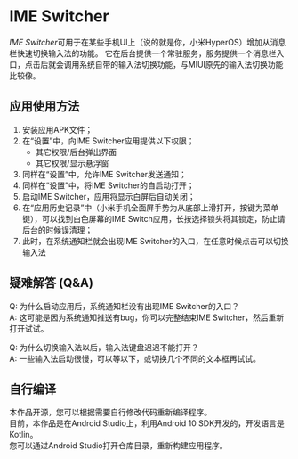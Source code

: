 # IME Switcher
*IME Switcher*可用于在某些手机UI上（说的就是你，小米HyperOS）增加从消息栏快速切换输入法的功能。
它在后台提供一个常驻服务，服务提供一个消息栏入口，点击后就会调用系统自带的输入法切换功能，与MIUI原先的输入法切换功能比较像。

## 应用使用方法
1. 安装应用APK文件；  
2. 在“设置”中，向IME Switcher应用提供以下权限；  
    * 其它权限/后台弹出界面
    * 其它权限/显示悬浮窗
3. 同样在“设置”中，允许IME Switcher发送通知；
4. 同样在“设置”中，将IME Switcher的自启动打开；
5. 启动IME Switcher，应用将显示白屏后自动关闭；
6. 在“应用历史记录”中（小米手机全面屏手势为从底部上滑打开，按键为菜单键），可以找到白色屏幕的IME Switch应用，长按选择锁头将其锁定，防止请后台的时候误清理；
7. 此时，在系统通知栏就会出现IME Switcher的入口，在任意时候点击可以切换输入法

## 疑难解答 (Q&A)
Q: 为什么启动应用后，系统通知栏没有出现IME Switcher的入口？  
A: 这可能是因为系统通知推送有bug，你可以完整结束IME Switcher，然后重新打开试试。  
  
Q: 为什么切换输入法以后，输入法键盘迟迟不能打开？  
A: 一些输入法启动很慢，可以等以下，或切换几个不同的文本框再试试。  

## 自行编译
本作品开源，您可以根据需要自行修改代码重新编译程序。  
目前，本作品是在Android Studio上，利用Android 10 SDK开发的，开发语言是Kotlin。  
您可以通过Android Studio打开仓库目录，重新构建应用程序。  